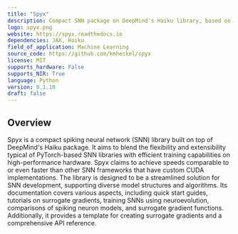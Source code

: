 ```yaml
---
title: "Spyx"
description: Compact SNN package on DeepMind's Haiku library, based on JAX for JIT compilation on GPUs and TPUs.
logo: spyx.png
website: https://spyx.readthedocs.io
dependencies: JAX, Haiku
field_of_application: Machine Learning
source_code: https://github.com/kmheckel/spyx
license: MIT
supports_hardware: False
supports_NIR: True
language: Python
version: 0.1.10
draft: false
---
```


## Overview
Spyx is a compact spiking neural network (SNN) library built on top of DeepMind's Haiku package. It aims to blend the flexibility and extensibility typical of PyTorch-based SNN libraries with efficient training capabilities on high-performance hardware. Spyx claims to achieve speeds comparable to or even faster than other SNN frameworks that have custom CUDA implementations. The library is designed to be a streamlined solution for SNN development, supporting diverse model structures and algorithms. Its documentation covers various aspects, including quick start guides, tutorials on surrogate gradients, training SNNs using neuroevolution, comparisons of spiking neuron models, and surrogate gradient functions. Additionally, it provides a template for creating surrogate gradients and a comprehensive API reference.